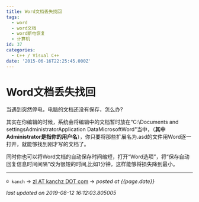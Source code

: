 ```yaml
---
title: Word文档丢失找回
tags:
  - word
  - word文档
  - word断电恢复
  - 计算机
id: 37
categories:
  - C++ / Visual C++
date: '2015-06-16T22:25:45.000Z'
---
```


# Word文档丢失找回

当遇到突然停电，电脑的文档还没有保存，怎么办?

其实在你编辑的时候，系统会将编辑中的文档暂时放在“C:\Documents and settingsAdministratorApplication DataMicrosoftWord"当中，（**其中Administrator是指你的用户名**），你只要将那些扩展名为.asd的文件用Word逐一打开，就能够找到刚才写的文档了。

同时你也可以将Word文档的自动保存时间缩短，打开“Word选项”，将“保存自动回复信息时间间隔”改为很短的时间,比如1分钟，这样能够将损失降到最小。





---
`© kanch` → [zl AT kanchz DOT com](kanchisme@gmail.com) → _posted at {{page.date}}_

_last updated on 2019-08-12 16:12:03.805005_